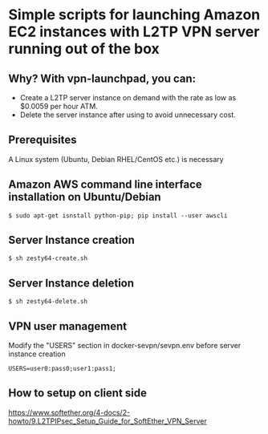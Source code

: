 # Simple scripts for launching Amazon EC2 instances with L2TP VPN server running out of the box

## Why? With vpn-launchpad, you can:
 - Create a L2TP server instance on demand with the rate as low as $0.0059 per hour ATM.
 - Delete the server instance after using to avoid unnecessary cost.

## Prerequisites
A Linux system (Ubuntu, Debian RHEL/CentOS etc.) is necessary

## Amazon AWS command line interface installation on Ubuntu/Debian
`$ sudo apt-get isnstall python-pip; pip install --user awscli`

## Server Instance creation
`$ sh zesty64-create.sh`

## Server Instance deletion
`$ sh zesty64-delete.sh`

## VPN user management
Modify the "USERS" section in docker-sevpn/sevpn.env before server instance creation
```
USERS=user0:pass0;user1:pass1;
```

## How to setup on client side
<https://www.softether.org/4-docs/2-howto/9.L2TPIPsec_Setup_Guide_for_SoftEther_VPN_Server>

